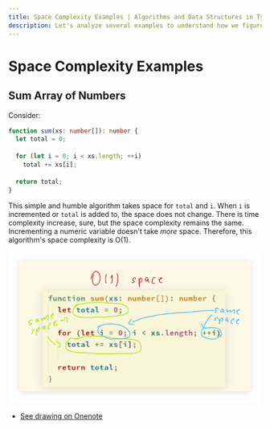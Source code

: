```yaml
---
title: Space Complexity Examples | Algorithms and Data Structures in TypeScript and JavaScript
description: Let's analyze several examples to understand how we figure out the space complexity of a algorithms.
---
```


# Space Complexity Examples

## Sum Array of Numbers

Consider:

```typescript
function sum(xs: number[]): number {
  let total = 0;

  for (let i = 0; i < xs.length; ++i)
    total += xs[i];

  return total;
}
```

This simple and humble algorithm takes space for `total` and `i`.
When `i` is incremented or `total` is added to, the space does not change.
There is time complexity increase, sure, but the space complexity remains the same.
Incrementing a numeric variable doesn't take *more* space.
Therefore, this algorithm's space complexity is O(1).

![Sum Array Space Complexity](./space-complexity-examples.assets/space-complexity-sum-array.png)

- [See drawing on Onenote](https://onedrive.live.com/redir?resid=9AFB7727964AE703%21650&authkey=%21ABP34qAE2QaSFk0&page=View&wd=target%2803%20BigO%20Arrays%20and%20Objects.one%7C3ebd2ca2-55fb-4436-9eb3-372198d403dc%2FSpace%20Complexity%7C0b3691e3-bc92-4cea-a6fa-a135cf9ae773%2F%29&wdorigin=703)
